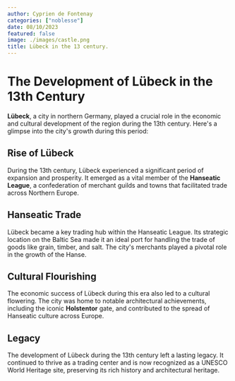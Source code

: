 ```yaml
---
author: Cyprien de Fontenay
categories: ["noblesse"]
date: 08/10/2023
featured: false
image: ./images/castle.png
title: Lübeck in the 13 century.
---
```



# The Development of Lübeck in the 13th Century

**Lübeck**, a city in northern Germany, played a crucial role in the economic and cultural development of the region during the 13th century. Here's a glimpse into the city's growth during this period:

## Rise of Lübeck

During the 13th century, Lübeck experienced a significant period of expansion and prosperity. It emerged as a vital member of the **Hanseatic League**, a confederation of merchant guilds and towns that facilitated trade across Northern Europe.

## Hanseatic Trade

Lübeck became a key trading hub within the Hanseatic League. Its strategic location on the Baltic Sea made it an ideal port for handling the trade of goods like grain, timber, and salt. The city's merchants played a pivotal role in the growth of the Hanse.

## Cultural Flourishing

The economic success of Lübeck during this era also led to a cultural flowering. The city was home to notable architectural achievements, including the iconic **Holstentor** gate, and contributed to the spread of Hanseatic culture across Europe.

## Legacy

The development of Lübeck during the 13th century left a lasting legacy. It continued to thrive as a trading center and is now recognized as a UNESCO World Heritage site, preserving its rich history and architectural heritage.

